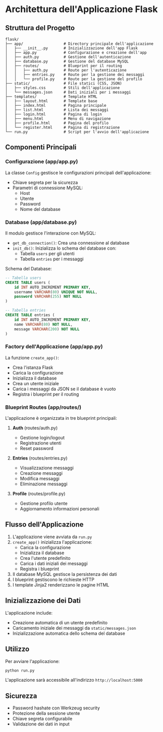 # Architettura dell'Applicazione Flask

## Struttura del Progetto

```
flask/
├── app/                  # Directory principale dell'applicazione
│   ├── __init__.py       # Inizializzazione dell'app Flask
│   ├── app.py            # Configurazione e creazione dell'app
│   ├── auth.py           # Gestione dell'autenticazione
│   ├── database.py       # Gestione del database MySQL
│   ├── routes/           # Blueprint per il routing
│   │   ├── auth.py       # Route per l'autenticazione
│   │   ├── entries.py    # Route per la gestione dei messaggi
│   │   └── profile.py    # Route per la gestione del profilo
├── static/               # File statici (CSS, JSON)
│   ├── styles.css        # Stili dell'applicazione
│   └── messages.json     # Dati iniziali per i messaggi
├── templates/            # Template HTML
│   ├── layout.html       # Template base
│   ├── index.html        # Pagina principale
│   ├── list.html         # Lista dei messaggi
│   ├── login.html        # Pagina di login
│   ├── menu.html         # Menu di navigazione
│   ├── profile.html      # Pagina del profilo
│   └── register.html     # Pagina di registrazione
└── run.py                # Script per l'avvio dell'applicazione
```

## Componenti Principali

### Configurazione (app/app.py)

La classe `Config` gestisce le configurazioni principali dell'applicazione:

- Chiave segreta per la sicurezza
- Parametri di connessione MySQL:
  - Host
  - Utente
  - Password
  - Nome del database

### Database (app/database.py)

Il modulo gestisce l'interazione con MySQL:

- `get_db_connection()`: Crea una connessione al database
- `init_db()`: Inizializza lo schema del database con:
  - Tabella `users` per gli utenti
  - Tabella `entries` per i messaggi

Schema del Database:

```sql
-- Tabella users
CREATE TABLE users (
    id INT AUTO_INCREMENT PRIMARY KEY,
    username VARCHAR(80) UNIQUE NOT NULL,
    password VARCHAR(255) NOT NULL
)

-- Tabella entries
CREATE TABLE entries (
    id INT AUTO_INCREMENT PRIMARY KEY,
    name VARCHAR(80) NOT NULL,
    message VARCHAR(200) NOT NULL
)
```

### Factory dell'Applicazione (app/app.py)

La funzione `create_app()`:

- Crea l'istanza Flask
- Carica la configurazione
- Inizializza il database
- Crea un utente iniziale
- Carica i messaggi da JSON se il database è vuoto
- Registra i blueprint per il routing

### Blueprint Routes (app/routes/)

L'applicazione è organizzata in tre blueprint principali:

1. **Auth** (routes/auth.py)

   - Gestione login/logout
   - Registrazione utenti
   - Reset password

2. **Entries** (routes/entries.py)

   - Visualizzazione messaggi
   - Creazione messaggi
   - Modifica messaggi
   - Eliminazione messaggi

3. **Profile** (routes/profile.py)
   - Gestione profilo utente
   - Aggiornamento informazioni personali

## Flusso dell'Applicazione

1. L'applicazione viene avviata da `run.py`
2. `create_app()` inizializza l'applicazione:
   - Carica la configurazione
   - Inizializza il database
   - Crea l'utente predefinito
   - Carica i dati iniziali dei messaggi
   - Registra i blueprint
3. Il database MySQL gestisce la persistenza dei dati
4. I blueprint gestiscono le richieste HTTP
5. I template Jinja2 renderizzano le pagine HTML

## Inizializzazione dei Dati

L'applicazione include:

- Creazione automatica di un utente predefinito
- Caricamento iniziale dei messaggi da `static/messages.json`
- Inizializzazione automatica dello schema del database

## Utilizzo

Per avviare l'applicazione:

```bash
python run.py
```

L'applicazione sarà accessibile all'indirizzo `http://localhost:5000`

## Sicurezza

- Password hashate con Werkzeug security
- Protezione della sessione utente
- Chiave segreta configurabile
- Validazione dei dati in input
